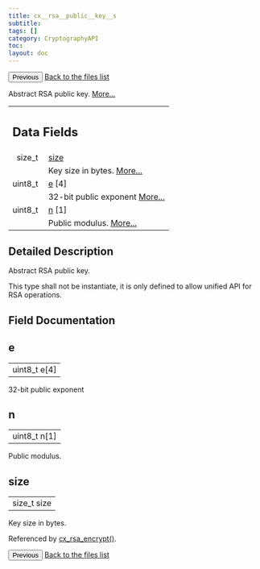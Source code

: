 ```yaml
---
title: cx__rsa__public__key__s
subtitle:
tags: []
category: CryptographyAPI
toc:
layout: doc
---
```


<button class="uk-button uk-button-default uk-button-small uk-margin-medium-top" onclick="history.back()">Previous</button>
<a class="uk-button uk-button-default uk-button-small uk-margin-medium-top crypto-button" href="../../crypto-api/files">Back to the files list</a>


<p>Abstract RSA public key.  
 <a href="../cx__rsa__public__key__s#details">More...</a></p>
<table class="memberdecls">
<tr class="heading"><td colspan="4"><h2 class="groupheader"><a name="pub-attribs"></a>
Data Fields</h2></td></tr>
<tr class="memitem:a854352f53b148adc24983a58a1866d66"><td class="memItemLeft" align="right" valign="top">size_t&#160;</td><td colspan="3" class="memItemRight" valign="bottom"><a class="el" href="../cx__rsa__public__key__s#a854352f53b148adc24983a58a1866d66">size</a></td></tr>
<tr class="memdesc:a854352f53b148adc24983a58a1866d66"><td class="mdescLeft">&#160;</td><td colspan="3" class="mdescRight">Key size in bytes.  <a href="#a854352f53b148adc24983a58a1866d66">More...</a><br /></td></tr>
<tr class="memitem:ad90f590a0bcffdfe57f54124e27e5a17"><td class="memItemLeft" align="right" valign="top">uint8_t&#160;</td><td colspan="3" class="memItemRight" valign="bottom"><a class="el" href="../cx__rsa__public__key__s#ad90f590a0bcffdfe57f54124e27e5a17">e</a> [4]</td></tr>
<tr class="memdesc:ad90f590a0bcffdfe57f54124e27e5a17"><td class="mdescLeft">&#160;</td><td colspan="3" class="mdescRight">32-bit public exponent  <a href="#ad90f590a0bcffdfe57f54124e27e5a17">More...</a><br /></td></tr>
<tr class="memitem:a0c9d3bf71f73955f665fda627b9d3ad4"><td class="memItemLeft" align="right" valign="top">uint8_t&#160;</td><td colspan="3" class="memItemRight" valign="bottom"><a class="el" href="../cx__rsa__public__key__s#a0c9d3bf71f73955f665fda627b9d3ad4">n</a> [1]</td></tr>
<tr class="memdesc:a0c9d3bf71f73955f665fda627b9d3ad4"><td class="mdescLeft">&#160;</td><td colspan="3" class="mdescRight">Public modulus.  <a href="#a0c9d3bf71f73955f665fda627b9d3ad4">More...</a><br /></td></tr>
</table>
<a name="details" id="details"></a>

## Detailed Description

<div class="textblock"><p>Abstract RSA public key. </p>
<p>This type shall not be instantiate, it is only defined to allow unified API for RSA operations. </p>
</div><h2 class="groupheader">Field Documentation</h2>
<a id="ad90f590a0bcffdfe57f54124e27e5a17"></a>
<h2 class="memtitle">e</h2>

<div class="memitem">
<div class="memproto">
      <table class="memname">
        <tr>
          <td class="memname">uint8_t e[4]</td>
        </tr>
      </table>
</div><div class="memdoc">

<p>32-bit public exponent </p>

</div>
</div>
<a id="a0c9d3bf71f73955f665fda627b9d3ad4"></a>
<h2 class="memtitle">n</h2>

<div class="memitem">
<div class="memproto">
      <table class="memname">
        <tr>
          <td class="memname">uint8_t n[1]</td>
        </tr>
      </table>
</div><div class="memdoc">

<p>Public modulus. </p>

</div>
</div>
<a id="a854352f53b148adc24983a58a1866d66"></a>
<h2 class="memtitle">size</h2>

<div class="memitem">
<div class="memproto">
      <table class="memname">
        <tr>
          <td class="memname">size_t size</td>
        </tr>
      </table>
</div><div class="memdoc">

<p>Key size in bytes. </p>

<p class="reference">Referenced by <a class="el" href="../lcx__rsa_8h#acd543c2453e21ffb03b2c6e0d31f061a">cx_rsa_encrypt()</a>.</p>

</div>
</div>
<button class="uk-button uk-button-default uk-button-small uk-margin-medium-top" onclick="history.back()">Previous</button>
<a class="uk-button uk-button-default uk-button-small uk-margin-medium-top crypto-button" href="../../crypto-api/files">Back to the files list</a>
